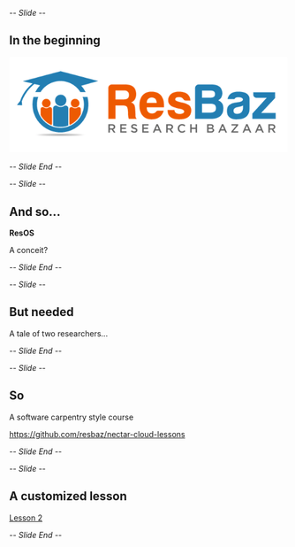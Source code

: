 
-- *Slide* --

## In the beginning

![ResBaz logo](images/resbaz.png)

-- *Slide End* --

-- *Slide* --

## And so...
 
**ResOS**

A conceit?

-- *Slide End* --

-- *Slide* --

## But needed

A tale of two researchers...

-- *Slide End* --

-- *Slide* --

## So

A software carpentry style course

https://github.com/resbaz/nectar-cloud-lessons

-- *Slide End* --

-- *Slide* --

## A customized lesson

[Lesson 2](Lesson_II.html)

-- *Slide End* --